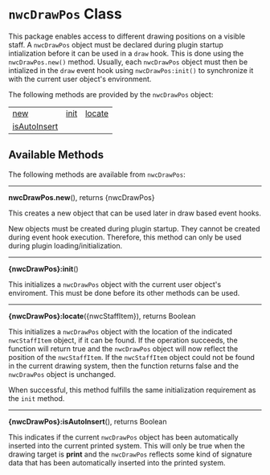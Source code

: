 # `nwcDrawPos` Class
This package enables access to different drawing positions on a visible staff. A `nwcDrawPos` object must be declared during plugin startup intialization before it can be used in a `draw` hook. 
This is done using the `nwcDrawPos.new()` method. Usually, each `nwcDrawPos` object must then be intialized in the `draw` event hook using `nwcDrawPos:init()` to synchronize it with the current 
user  object's environment.

The following methods are provided by the `nwcDrawPos` object:

<table>
<tr>
<td><a href="#new">new</a></td>
<td><a href="#init">init</a></td>
<td><a href="#locate">locate</a></td>
</tr><tr>
<td><a href="#isAutoInsert">isAutoInsert</a></td>
</tr>
</table>


## Available Methods

The following methods are available from `nwcDrawPos`:

------------------
<a name="new"></a>
**nwcDrawPos.new**(), returns {nwcDrawPos}

This creates a new object that can be used later in draw based event hooks.

New objects must be created during plugin startup. They cannot be created during event hook execution. Therefore, this method can only be used during plugin loading/initialization.


------------------
<a name="init"></a>
**{nwcDrawPos}:init**()

This initializes a `nwcDrawPos` object with the current user object's enviroment. This must be done before its other methods can be used.


------------------
<a name="locate"></a>
**{nwcDrawPos}:locate**({nwcStaffItem}), returns Boolean

This initializes a `nwcDrawPos` object with the location of the indicated `nwcStaffItem` object, if it can be found. If the operation succeeds, the function will return true and
the `nwcDrawPos` object will now reflect the position of the `nwcStaffItem`. If the `nwcStaffItem` object could not be found in the current drawing system, then the function returns false
and the `nwcDrawPos` object is unchanged.

When successful, this method fulfills the same initialization requirement as the `init` method.


------------------
<a name="isAutoInsert"></a>
**{nwcDrawPos}:isAutoInsert**(), returns Boolean

This indicates if the current `nwcDrawPos` object has been automatically inserted into the current printed system. This will only be true when the drawing target is **print** and the
`nwcDrawPos` reflects some kind of signature data that has been automatically inserted into the printed system.


